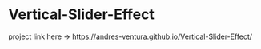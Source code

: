 # Vertical-Slider-Effect

project link here -> https://andres-ventura.github.io/Vertical-Slider-Effect/
